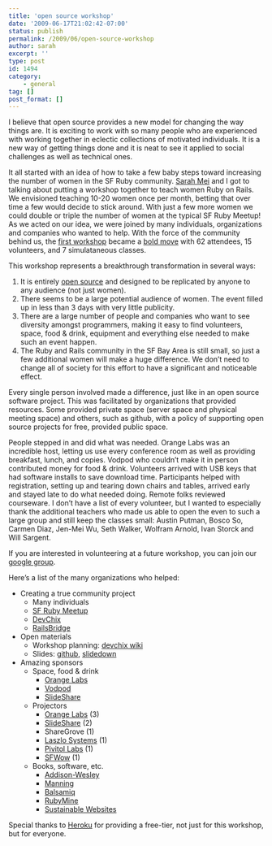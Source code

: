 ```yaml
---
title: 'open source workshop'
date: '2009-06-17T21:02:42-07:00'
status: publish
permalink: /2009/06/open-source-workshop
author: sarah
excerpt: ''
type: post
id: 1494
category:
    - general
tag: []
post_format: []
---
```

I believe that open source provides a new model for changing the way things are. It is exciting to work with so many people who are experienced with working together in eclectic collections of motivated individuals. It is a new way of getting things done and it is neat to see it applied to social challenges as well as technical ones.

It all started with an idea of how to take a few baby steps toward increasing the number of women in the SF Ruby community. [Sarah Mei](http://www.sarahmei.com) and I got to talking about putting a workshop together to teach women Ruby on Rails. We envisioned teaching 10-20 women once per month, betting that over time a few would decide to stick around. With just a few more women we could double or triple the number of women at the typical SF Ruby Meetup! As we acted on our idea, we were joined by many individuals, organizations and companies who wanted to help. With the force of the community behind us, the [first workshop](http://www.sarahmei.com/blog/2009/06/14/the-first-rails-workshop/) became a [bold move](https://www.ultrasaurus.com/sarahblog/2009/04/baby-steps-and-bold-moves/) with 62 attendees, 15 volunteers, and 7 simulataneous classes.

This workshop represents a breakthrough transformation in several ways:

1. It is entirely [open source](http://wiki.railsbridge.org/projects/railsbridge/wiki/Workshops) and designed to be replicated by anyone to any audience (not just women).
2. There seems to be a large potential audience of women. The event filled up in less than 3 days with very little publicity.
3. There are a large number of people and companies who want to see diversity amongst programmers, making it easy to find volunteers, space, food &amp; drink, equipment and everything else needed to make such an event happen.
4. The Ruby and Rails community in the SF Bay Area is still small, so just a few additional women will make a huge difference. We don’t need to change all of society for this effort to have a significant and noticeable effect.

Every single person involved made a difference, just like in an open source software project. This was facilitated by organizations that provided resources. Some provided private space (server space and physical meeting space) and others, such as github, with a policy of supporting open source projects for free, provided public space.

People stepped in and did what was needed. Orange Labs was an incredible host, letting us use every conference room as well as providing breakfast, lunch, and copies. Vodpod who couldn’t make it in person contributed money for food &amp; drink. Volunteers arrived with USB keys that had software installs to save download time. Participants helped with registration, setting up and tearing down chairs and tables, arrived early and stayed late to do what needed doing. Remote folks reviewed courseware. I don’t have a list of every volunteer, but I wanted to especially thank the additional teachers who made us able to open the even to such a large group and still keep the classes small: Austin Putman, Bosco So, Carmen Diaz, Jen-Mei Wu, Seth Walker, Wolfram Arnold, Ivan Storck and Will Sargent.

If you are interested in volunteering at a future workshop, you can join our [google group](http://groups.google.com/group/railsbridge-workshops).

Here’s a list of the many organizations who helped:

- Creating a true community project 
  - Many individuals
  - [SF Ruby Meetup](http://www.meetup.com/sfruby/)
  - [DevChix](http://www.devchix.com/)
  - [RailsBridge](http://railsbridge.org/)
- Open materials 
  - Workshop planning: [devchix wiki](http://wiki.devchix.com/index.php?title=Ruby_and_Rails_workshops_for_women)
  - Slides: [github](http://github.com/railsbridge/workshop/tree/master), [slidedown](http://github.com/sarahmei/slidedown/tree/master)
- Amazing sponsors 
  - Space, food &amp; drink 
      - [Orange Labs](http://www.francetelecom.com/en_EN/)
      - [Vodpod](http://vodpod.com/)
      - [SlideShare](http://www.slideshare.net/)
  - Projectors 
      - [Orange Labs](http://www.francetelecom.com) (3)
      - [SlideShare](http://www.slideshare.net/) (2)
      - ShareGrove (1)
      - [Laszlo Systems](http://www.laszlosystems.com/) (1)
      - [Pivitol Labs](http://pivotallabs.com/) (1)
      - [SFWow](http://www.sfwow.org/) (1)
  - Books, software, etc. 
      - [Addison-Wesley](http://www.pearsoned.co.uk/Imprints/Addison-Wesley/)
      - [Manning](http://www.manning.com/)
      - [Balsamiq](http://www.balsamiq.com/)
      - [RubyMine](http://www.jetbrains.com/ruby/index.html)
      - [Sustainable Websites](http://www.sustainablewebsites.com/)

Special thanks to [Heroku](http://heroku.com/) for providing a free-tier, not just for this workshop, but for everyone.
